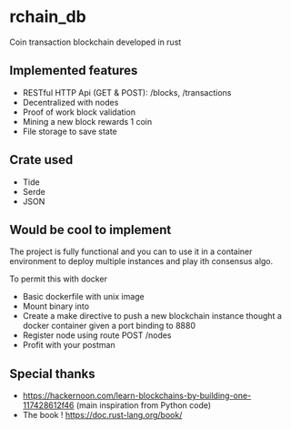 # rchain_db
Coin transaction blockchain developed in rust

## Implemented features

* RESTful HTTP Api (GET & POST): /blocks, /transactions
* Decentralized with nodes
* Proof of work block validation
* Mining a new block rewards 1 coin
* File storage to save state

## Crate used

* Tide
* Serde
* JSON

## Would be cool to implement

The project is fully functional and you can to use it in a container environment to deploy multiple instances and play ith consensus algo.

To permit this with docker
* Basic dockerfile with unix image
* Mount binary into
* Create a make directive to push a new blockchain instance thought a docker container given a port binding to 8880
* Register node using route POST /nodes
* Profit with your postman

## Special thanks

* https://hackernoon.com/learn-blockchains-by-building-one-117428612f46 (main inspiration from Python code)
* The book ! https://doc.rust-lang.org/book/
